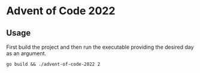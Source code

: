 # Advent of Code 2022

## Usage

First build the project and then run the executable providing the desired day as an argument.

```shell
go build && ./advent-of-code-2022 2
```

